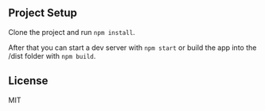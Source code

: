 ## Project Setup

Clone the project and run `npm install`.

After that you can start a dev server with `npm start` or build the app into the /dist folder with `npm build`.

## License

MIT